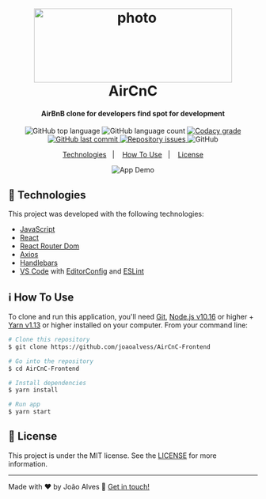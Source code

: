 <h1 align="center">
    <img alt="photo" src="https://raw.githubusercontent.com/daltonmenezes/aircnc/master/mobile/src/assets/logo%403x.png" width="400" height="150" />
    <br>
    AirCnC
</h1>

<h4 align="center">
  AirBnB clone for developers find spot for development
</h4>
<p align="center">
  <img alt="GitHub top language" src="https://img.shields.io/github/languages/top/joaoalvess/AirCnC-Frontend.svg">

  <img alt="GitHub language count" src="https://img.shields.io/github/languages/count/joaoalvess/AirCnC-Frontend.svg">

  <a href="https://www.codacy.com/app/joaoalvess/AirCnC-Frontend?utm_source=github.com&amp;utm_medium=referral&amp;utm_content=joaoalvess/AirCnC-Frontend&amp;utm_campaign=Badge_Grade">
    <img alt="Codacy grade" src="https://img.shields.io/codacy/grade/04db4b43120b4d05b9b39c9d2da97300.svg">
  </a>

  <a href="https://github.com/joaoalvess/ambev-megahack3/commits/master">
    <img alt="GitHub last commit" src="https://img.shields.io/github/last-commit/joaoalvess/AirCnC-Frontend.svg">
  </a>

  <a href="https://github.com/joaoalvess/ambev-megahack3/issues">
    <img alt="Repository issues" src="https://img.shields.io/github/issues/joaoalvess/AirCnC-Frontend.svg">
  </a>

  <img alt="GitHub" src="https://img.shields.io/github/license/joaoalvess/kitketphotos.svg">
</p>

<p align="center">
  <a href="#rocket-technologies">Technologies</a>&nbsp;&nbsp;&nbsp;|&nbsp;&nbsp;&nbsp;
  <a href="#information_source-how-to-use">How To Use</a>&nbsp;&nbsp;&nbsp;|&nbsp;&nbsp;&nbsp;
  <a href="#memo-license">License</a>
</p>

<p align="center">
  <img alt="App Demo" src="https://media.giphy.com/media/cNNWmoYd1krunLirB3/giphy.gif">
</p>

## :rocket: Technologies

This project was developed with the following technologies:

-  [JavaScript](https://www.typescriptlang.org)
-  [React](https://pt-br.reactjs.org)
-  [React Router Dom](https://reactnavigation.org)
-  [Axios](https://github.com/axios/axios)
-  [Handlebars](https://handlebarsjs.com/)
-  [VS Code][vc] with [EditorConfig][vceditconfig] and [ESLint][vceslint]

## :information_source: How To Use

To clone and run this application, you'll need [Git](https://git-scm.com), [Node.js v10.16][nodejs] or higher + [Yarn v1.13][yarn] or higher installed on your computer. From your command line:

```bash
# Clone this repository
$ git clone https://github.com/joaoalvess/AirCnC-Frontend

# Go into the repository
$ cd AirCnC-Frontend

# Install dependencies
$ yarn install

# Run app
$ yarn start
```

## :memo: License
This project is under the MIT license. See the [LICENSE](https://github.com/joaoalvess/AirCnC-Frontend/blob/master/LICENSE) for more information.

---

Made with ♥ by João Alves :wave: [Get in touch!](https://www.linkedin.com/in/elcoss/)

[nodejs]: https://nodejs.org/
[yarn]: https://yarnpkg.com/
[vc]: https://code.visualstudio.com/
[vceditconfig]: https://marketplace.visualstudio.com/items?itemName=EditorConfig.EditorConfig
[vceslint]: https://marketplace.visualstudio.com/items?itemName=dbaeumer.vscode-eslint
